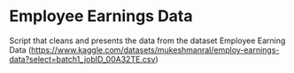 # Employee Earnings Data

Script that cleans and presents the data from the dataset Employee Earning Data (https://www.kaggle.com/datasets/mukeshmanral/employ-earnings-data?select=batch1_jobID_00A32TE.csv)